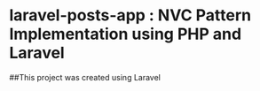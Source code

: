 # laravel-posts-app : NVC Pattern Implementation using PHP and Laravel 
##This project was created using Laravel 
